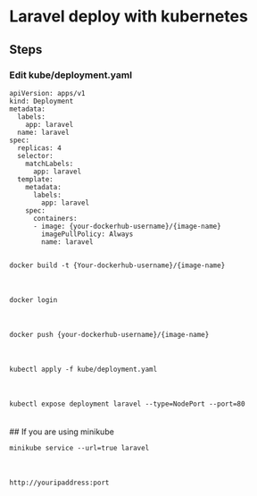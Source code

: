 # Laravel deploy with kubernetes

## Steps

### Edit kube/deployment.yaml 
```
apiVersion: apps/v1
kind: Deployment
metadata:
  labels:
    app: laravel
  name: laravel
spec:
  replicas: 4
  selector:
    matchLabels:
      app: laravel
  template:
    metadata:
      labels:
        app: laravel
    spec:
      containers:
      - image: {your-dockerhub-username}/{image-name}
        imagePullPolicy: Always
        name: laravel

```
<code>
docker build -t {Your-dockerhub-username}/{image-name}
</code>
<br>
<br>
<code>
docker login
</code>
<br>
<br>
<code>
docker push {your-dockerhub-username}/{image-name}
</code>
<br>
<br>
<code>
kubectl apply -f kube/deployment.yaml
</code>
<br>
<br>

<code>
kubectl expose deployment laravel --type=NodePort --port=80 
</code>
<br>
<br>
## If you are using minikube 
<br>
<code>
minikube service --url=true laravel
</code>
<br>
<br>
<code>
http://youripaddress:port
</code>

